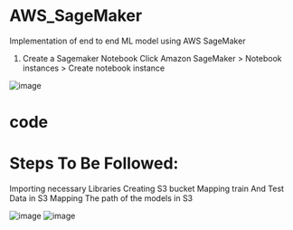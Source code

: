 # AWS_SageMaker
Implementation of end to end ML model using AWS SageMaker



1. Create a Sagemaker Notebook
Click Amazon SageMaker > Notebook instances > Create notebook instance

![image](https://user-images.githubusercontent.com/84179246/174437937-ac90e9d4-b3b6-49ac-8a9b-ed48a612a88a.png)

# code

# Steps To Be Followed:

Importing necessary Libraries
Creating S3 bucket
Mapping train And Test Data in S3
Mapping The path of the models in S3


![image](https://user-images.githubusercontent.com/84179246/174437995-c19e9a93-6ce2-4a1c-bafa-4d36dacd0f2e.png)
![image](https://user-images.githubusercontent.com/84179246/174438013-a6338c9b-a548-4596-b7f8-bae840896583.png)

